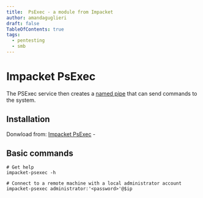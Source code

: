 ```yaml
---
title:  PsExec - a module from Impacket
author: amandaguglieri
draft: false
TableOfContents: true
tags:
  - pentesting
  - smb
---
```


# Impacket PsExec

The PSExec service then creates a [named pipe](https://docs.microsoft.com/en-us/windows/win32/ipc/named-pipes) that can send commands to the system.

## Installation 

Donwload from: [Impacket PsExec](https://github.com/SecureAuthCorp/impacket/blob/master/examples/psexec.py) -

## Basic commands


```shell-session
# Get help 
impacket-psexec -h

# Connect to a remote machine with a local administrator account
impacket-psexec administrator:'<password>'@$ip
```